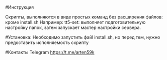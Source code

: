   #Инструкция

Скрипты, выполняются в виде простых команд без расширения файлов: кроме install.sh
Например: tt5-set: выполняет подготовительную настройку папок, затем запускает мастер настройки сервера.

#Установка:
Необходимо запустить файl install.sh, но перед тем, нужно предоставить исполняемость скрипту

#Контакты
Telegram
https://t.me/arten59k
